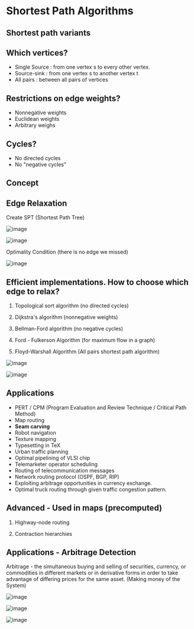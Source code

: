 # Shortest Path Algorithms

## Shortest path variants

## Which vertices?

- Single Source : from one vertex s to every other vertex.
- Source-sink : from one vertex s to another vertex t
- All pairs : between all pairs of vertices

## Restrictions on edge weights?

- Nonnegative weights
- Euclidean weights
- Arbitrary weighs

## Cycles?

- No directed cycles
- No "negative cycles"

## Concept

## Edge Relaxation

Create SPT (Shortest Path Tree)

![image](../../media/Shortest-Path-Algorithms-image1.jpg)

![image](../../media/Shortest-Path-Algorithms-image2.jpg)

Optimality Condition (there is no edge we missed)

![image](../../media/Shortest-Path-Algorithms-image3.jpg)

## Efficient implementations. How to choose which edge to relax?

1. Topological sort algorithm (no directed cycles)

2. Dijkstra's algorithm (nonnegative weights)

3. Bellman-Ford algorithm (no negative cycles)

4. Ford - Fulkerson Algorithm (for maximum flow in a graph)

5. Floyd-Warshall Algorithm (All pairs shortest path algorithm)

![image](../../media/Shortest-Path-Algorithms-image4.jpg)

![image](../../media/Shortest-Path-Algorithms-image5.jpg)

## Applications

- PERT / CPM (Program Evaluation and Review Technique / Critical Path Method)
- Map routing
- **Seam carving**
- Robot navigation
- Texture mapping
- Typesetting in TeX
- Urban traffic planning
- Optimal pipelining of VLSI chip
- Telemarketer operator scheduling
- Routing of telecommunication messages
- Network routing protocol (OSPF, BGP, RIP)
- Exploiting arbitrage opportunities in currency exchange.
- Optimal truck routing through given traffic congestion pattern.

## Advanced - Used in maps (precomputed)

1. Highway-node routing

2. Contraction hierarchies

## Applications - Arbitrage Detection

Arbitrage - the simultaneous buying and selling of securities, currency, or commodities in different markets or in derivative forms in order to take advantage of differing prices for the same asset. (Making money of the System)

![image](../../media/Shortest-Path-Algorithms-image6.jpg)

![image](../../media/Shortest-Path-Algorithms-image7.jpg)

![image](../../media/Shortest-Path-Algorithms-image8.jpg)

